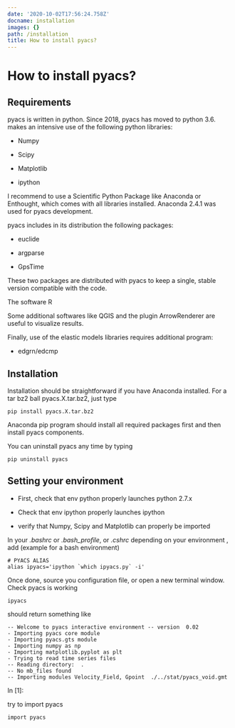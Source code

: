 ```yaml
---
date: '2020-10-02T17:56:24.758Z'
docname: installation
images: {}
path: /installation
title: How to install pyacs?
---
```


# How to install pyacs?

## Requirements

pyacs is written in python. Since 2018, pyacs has moved to python 3.6. makes an intensive use of the following python libraries:


* Numpy


* Scipy


* Matplotlib


* ipython

I recommend to use a Scientific Python Package like Anaconda or Enthought, which
comes with all libraries installed. Anaconda 2.4.1 was used for pyacs development.

pyacs includes in its distribution the following packages:


* euclide


* argparse


* GpsTime

These two packages are distributed with pyacs to keep a single, stable version compatible
with the code.

The software R

Some additional softwares like QGIS and the plugin ArrowRenderer are useful to visualize
results.

Finally, use of the elastic models libraries requires additional program:


* edgrn/edcmp

## Installation

Installation should be straightforward if you have Anaconda installed. For a tar bz2 ball pyacs.X.tar.bz2, just type

```
pip install pyacs.X.tar.bz2
```

Anaconda pip program should install all required packages first and then install pyacs components.

You can uninstall pyacs any time by typing

```
pip uninstall pyacs
```

## Setting your environment


* First, check that env python properly launches python 2.7.x


* Check that env ipython properly launches ipython


* verify that Numpy, Scipy and Matplotlib can properly be imported

In your *.bashrc* or *.bash_profile*, or *.cshrc* depending on your environment , add (example for a bash environment)

```
# PYACS ALIAS
alias ipyacs='ipython `which ipyacs.py` -i'
```

Once done, source you configuration file, or open a new terminal window. Check pyacs is working

```
ipyacs
```

should return something like

```
-- Welcome to pyacs interactive environment -- version  0.02
- Importing pyacs core module
- Importing pyacs.gts module
- Importing numpy as np
- Importing matplotlib.pyplot as plt
- Trying to read time series files
-- Reading directory:  .
-- No mb_files found
-- Importing modules Velocity_Field, Gpoint  ./../stat/pyacs_void.gmt
```

In [1]:

try to import pyacs

```
import pyacs
```
